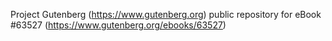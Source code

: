 Project Gutenberg (https://www.gutenberg.org) public repository for eBook #63527 (https://www.gutenberg.org/ebooks/63527)
